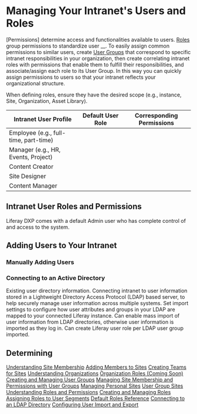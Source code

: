 # Managing Your Intranet's Users and Roles

[Permissions] determine access and functionalities available to users. [Roles]() group permissions to standardize user __. To easily assign common permissions to similar users, create [User Groups]() that correspond to specific intranet responsibilities in your organization, then create correlating intranet roles with permissions that enable them to fulfill their responsibilities, and associate/assign each role to its User Group. In this way you can quickly assign permissions to users so that your intranet reflects your organizational structure.

When defining roles, ensure they have the desired scope (e.g., instance, Site, Organization, Asset Library).

| Intranet User Profile                 | Default User Role | Corresponding Permissions |
| ------------------------------------- | ---------------- | ------------------------ |
| Employee (e.g., full-time, part-time) |                  |                          |
| Manager (e.g., HR, Events, Project)   |                  |                          |
| Content Creator                       |                  |                          |
| Site Designer                         |                  |                          |
| Content Manager                       |                  |                          |

## Intranet User Roles and Permissions

Liferay DXP comes with a default Admin user who has complete control of and access to the system. 

## Adding Users to Your Intranet

### Manually Adding Users

### Connecting to an Active Directory

Existing user directory information.
Connecting intranet to user information stored in a Lightweight Directory Access Protocol (LDAP) based server, to help securely manage user information across multiple systems.
Set import settings to configure how user attributes and groups in your LDAP are mapped to your connected Liferay instance. Can enable mass import of user information from LDAP directories, otherwise user information is imported as they log in.
Can create Liferay user role per LDAP user group imported.

## Determining 

[Understanding Site Membership](../../site-building/building-sites/site-membership/understanding-site-membership.md)
[Adding Members to Sites](../../site-building/building-sites/site-membership/adding-members-to-sites.md) <!-- Cleanup: slightly out-of-date imgs -->
[Creating Teams for Sites](../../site-building/building-sites/site-membership/creating-teams-for-sites.md) <!-- Cleanup: broken admonition link, out-of-date imgs -->
[Understanding Organizations](../../users-and-permissions/organizations/understanding-organizations.md) <!-- Cleanup: out-of-date img -->
[Organization Roles (Coming Soon)](../../users-and-permissions/organizations/organization-roles.md) <!--Needs Porting-->
[Creating and Managing User Groups](../../users-and-permissions/user-groups/creating-and-managing-user-groups.md) <!--Cleanup: out-of-date img and instructions -->
[Managing Site Membership and Permissions with User Groups](../../users-and-permissions/user-groups/managing-site-membership-and-permissions-with-user-groups.md)
[Managing Personal Sites](../../site-building/building-sites/managing-personal-sites.md) <!-- Cleanup: slightly out-of-date imgs -->
[User Group Sites](../../users-and-permissions/user-groups/user-group-sites.md)
[Understanding Roles and Permissions](../../users-and-permissions/roles-and-permissions/understanding-roles-and-permissions.md)
[Creating and Managing Roles](../../users-and-permissions/roles-and-permissions/creating-and-managing-roles.md)
[Assigning Roles to User Segments](../../users-and-permissions/roles-and-permissions/assigning-roles-to-user-segments.md)
[Default Roles Reference](../../users-and-permissions/roles-and-permissions/default-roles-reference.md)
[Connecting to an LDAP Directory](../../users-and-permissions/devops/connecting-to-a-user-directory/connecting-to-an-ldap-directory.md) <!--Cleanup: out of date imgs and instructions-->
[Configuring User Import and Export](../../users-and-permissions/devops/connecting-to-a-user-directory/configuring-user-import-and-export.md)
